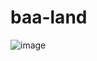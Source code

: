 # baa-land
![image](https://github.com/notneat/baa-land/assets/90343802/f9020d31-f2e1-4a93-87df-8dd9de5f8079)
